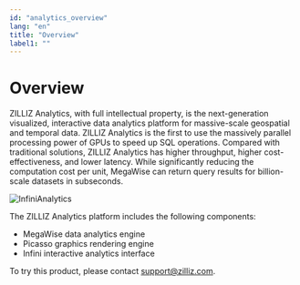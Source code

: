 ```yaml
---
id: "analytics_overview"
lang: "en"
title: "Overview"
label1: ""
---
```

# Overview

ZILLIZ Analytics, with full intellectual property, is the next-generation visualized, interactive data analytics platform for massive-scale geospatial and temporal data. ZILLIZ Analytics is the first to use the massively parallel processing power of GPUs to speed up SQL operations. Compared with traditional solutions, ZILLIZ Analytics has higher throughput, higher cost-effectiveness, and lower latency. While significantly reducing the computation cost per unit, MegaWise can return query results for billion-scale datasets in subseconds.

![InfiniAnalytics](./assets/InfiniAnalytics_en.jpg)

The ZILLIZ Analytics platform includes the following components:
- MegaWise data analytics engine
- Picasso graphics rendering engine
- Infini interactive analytics interface

To try this product, please contact support@zilliz.com.
